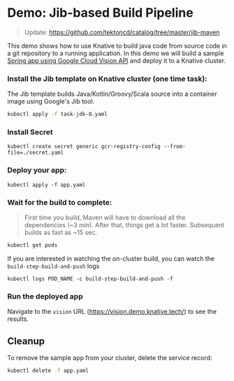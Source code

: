 # Demo: Jib-based Build Pipeline

> Update: https://github.com/tektoncd/catalog/tree/master/jib-maven



This demo shows how to use Knative to build java code from source code in a git repository to a
running application. In this demo we will build a sample [Spring app using Google Cloud Vision API](https://github.com/mchmarny/spring-cloud-gcp/tree/master/spring-cloud-gcp-samples/spring-cloud-gcp-vision-api-sample)
and deploy it to a Knative cluster.

### Install the Jib template on Knative cluster (one time task):

The Jib template builds Java/Kotlin/Groovy/Scala source into a container image using Google's Jib tool.

```bash
kubectl apply -f task-jdk-8.yaml
```

### Install Secret

```shell
kubectl create secret generic gcr-registry-config --from-file=./secret.yaml
```


### Deploy your app:


```shell
kubectl apply -f app.yaml
```

### Wait for the build to complete:

> First time you build, Maven will have to download all the dependencies (~3 min). After that, things get a lot faster. Subsequent builds as fast as ~15 sec.

```bash
kubectl get pods
```

If you are interested in watching the on-cluster build, you can watch the `build-step-build-and-push` logs

```shell
kubectl logs POD_NAME -c build-step-build-and-push -f
```

### Run the deployed app

Navigate to the `vision` URL (https://vision.demo.knative.tech/) to see the results.

## Cleanup

To remove the sample app from your cluster, delete the service record:

```bash
kubectl delete -f app.yaml
```

